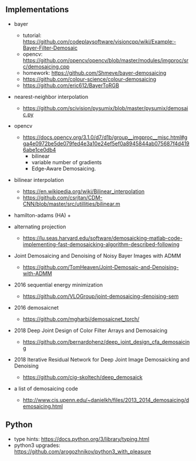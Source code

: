 
## Implementations 


+ bayer 
    + tutorial: https://github.com/codeplaysoftware/visioncpp/wiki/Example:-Bayer-Filter-Demosaic
    + opencv: https://github.com/opencv/opencv/blob/master/modules/imgproc/src/demosaicing.cpp
    + homework: https://github.com/Shmeve/bayer-demosaicing
    + https://github.com/colour-science/colour-demosaicing
    + https://github.com/eric612/BayerToRGB

+ nearest-neighbor interpolation 
    + https://github.com/scivision/pysumix/blob/master/pysumix/demosaic.py

+ opencv
    + https://docs.opencv.org/3.1.0/d7/d1b/group__imgproc__misc.html#gga4e0972be5de079fed4e3a10e24ef5ef0a8945844ab075687f4d4196abe1ce0db4
        + bilinear
        + variable number of gradients
        + Edge-Aware Demosaicing.

+ bilinear interpolation 
    + https://en.wikipedia.org/wiki/Bilinear_interpolation
    + https://github.com/csrjtan/CDM-CNN/blob/master/src/utillities/bilinear.m

+ hamilton-adams (HA)
    + 

+ alternating projection 
    + https://lu.seas.harvard.edu/software/demosaicking-matlab-code-implementing-fast-demosaicking-algorithm-described-following

+ Joint Demosaicing and Denoising of Noisy Bayer Images with ADMM
    + https://github.com/TomHeaven/Joint-Demosaic-and-Denoising-with-ADMM

+ 2016 sequential energy minimization 
    + https://github.com/VLOGroup/joint-demosaicing-denoising-sem

+ 2016 demosaicnet
    + https://github.com/mgharbi/demosaicnet_torch/

+ 2018 Deep Joint Design of Color Filter Arrays and Demosaicing
    + https://github.com/bernardohenz/deep_joint_design_cfa_demosaicing

+ 2018 Iterative Residual Network for Deep Joint Image Demosaicking and Denoising 
    + https://github.com/cig-skoltech/deep_demosaick

+ a list of demosaicing code
    + http://www.cis.upenn.edu/~danielkh/files/2013_2014_demosaicing/demosaicing.html

## Python


+ type hints: https://docs.python.org/3/library/typing.html
+ python3 upgrades: https://github.com/arogozhnikov/python3_with_pleasure

